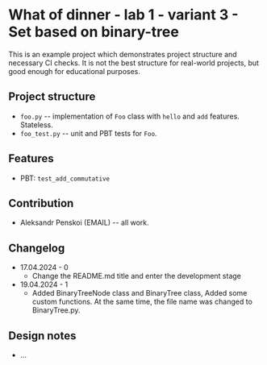 # What of dinner - lab 1 - variant 3 - Set based on binary-tree

This is an example project which demonstrates project structure and necessary
CI checks. It is not the best structure for real-world projects, but good
enough for educational purposes.

## Project structure

- `foo.py` -- implementation of `Foo` class with `hello` and `add` features.
   Stateless.
- `foo_test.py` -- unit and PBT tests for `Foo`.

## Features

- PBT: `test_add_commutative`

## Contribution

- Aleksandr Penskoi (EMAIL) -- all work.

## Changelog

- 17.04.2024 - 0
  - Change the README.md title and enter the development stage
- 19.04.2024 - 1
  - Added BinaryTreeNode class and BinaryTree class, Added some custom functions. At the same time, the file name was changed to BinaryTree.py.

## Design notes

- ...
